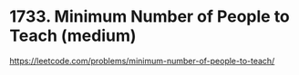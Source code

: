 # 1733. Minimum Number of People to Teach (medium)

https://leetcode.com/problems/minimum-number-of-people-to-teach/
